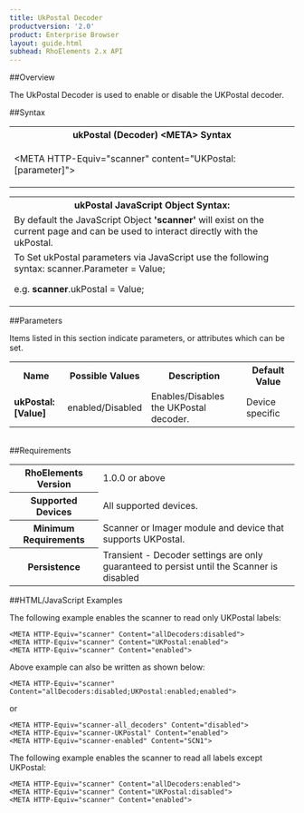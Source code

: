 ```yaml
---
title: UkPostal Decoder
productversion: '2.0'
product: Enterprise Browser
layout: guide.html
subhead: RhoElements 2.x API
---
```


##Overview

The UkPostal Decoder is used to enable or disable the UKPostal decoder.

##Syntax

<table class="re-table"><tr><th class="tableHeading">ukPostal (Decoder) &lt;META&gt; Syntax
</th></tr><tr><td class="clsSyntaxCells clsOddRow"><p>&lt;META HTTP-Equiv="scanner" content="UKPostal:[parameter]"&gt;</p></td></tr></table>
<table class="re-table"><tr><th class="tableHeading">ukPostal JavaScript Object Syntax:</th></tr><tr><td class="clsSyntaxCells clsOddRow">
By default the JavaScript Object <b>'scanner'</b> will exist on the current page and can be used to interact directly with the ukPostal.
</td></tr><tr><td class="clsSyntaxCells clsEvenRow">
To Set ukPostal parameters via JavaScript use the following syntax: scanner.Parameter = Value;
<P />e.g. <b>scanner</b>.ukPostal = Value;
</td></tr></table>

##Parameters


Items listed in this section indicate parameters, or attributes which can be set.
<table class="re-table"><col width="20%" /><col width="20%" /><col width="38%" /><col width="22%" /><tr><th class="tableHeading">Name</th><th class="tableHeading">Possible Values</th><th class="tableHeading">Description</th><th class="tableHeading">Default Value</th></tr><tr><td class="clsSyntaxCells clsOddRow"><b>ukPostal:[Value]
</b></td><td class="clsSyntaxCells clsOddRow">enabled/Disabled</td><td class="clsSyntaxCells clsOddRow">Enables/Disables the UKPostal decoder.</td><td class="clsSyntaxCells clsOddRow">Device specific</td></tr></table>
<table class="re-table"><col width="78%" /><col width="8%" /><col width="1%" /><col width="5%" /><col width="1%" /><col width="5%" /><col width="2%" /></table>





##Requirements

<table class="re-table"><tr><th class="tableHeading">RhoElements Version</th><td class="clsSyntaxCell clsEvenRow">1.0.0 or above
</td></tr><tr><th class="tableHeading">Supported Devices</th><td class="clsSyntaxCell clsOddRow">All supported devices.</td></tr><tr><th class="tableHeading">Minimum Requirements</th><td class="clsSyntaxCell clsOddRow">Scanner or Imager module and device that supports UKPostal.</td></tr><tr><th class="tableHeading">Persistence</th><td class="clsSyntaxCell clsEvenRow">Transient - Decoder settings are only guaranteed to persist until the Scanner is disabled</td></tr></table>


##HTML/JavaScript Examples

The following example enables the scanner to read only UKPostal labels:

	<META HTTP-Equiv="scanner" Content="allDecoders:disabled">
	<META HTTP-Equiv="scanner" Content="UKPostal:enabled">
	<META HTTP-Equiv="scanner" Content="enabled">
	
Above example can also be written as shown below:

	<META HTTP-Equiv="scanner" Content="allDecoders:disabled;UKPostal:enabled;enabled">
	
or

	<META HTTP-Equiv="scanner-all_decoders" Content="disabled">
	<META HTTP-Equiv="scanner-UKPostal" Content="enabled">
	<META HTTP-Equiv="scanner-enabled" Content="SCN1">
	
The following example enables the scanner to read all labels except UKPostal:

	<META HTTP-Equiv="scanner" Content="allDecoders:enabled">
	<META HTTP-Equiv="scanner" Content="UKPostal:disabled">
	<META HTTP-Equiv="scanner" Content="enabled">
	





